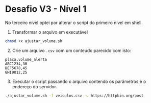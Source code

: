 # Desafio V3 - Nível 1

No terceiro nível optei por alterar o script do primeiro nível em shell.

1. Transformar o arquivo em executável

```sh 
chmod +x ajustar_volume.sh
``` 

2. Crie um arquivo `.csv` com um conteúdo parecido com isto:

```csv
placa,volume_alerta
ABC1234,30
DEF5678,45
GHI9012,25
```

3. Executar o script passando o arquivo contendo os parâmetros e o endereço do servidor.

```sh
./ajustar_volume.sh -f veiculos.csv -u https://httpbin.org/post
``` 